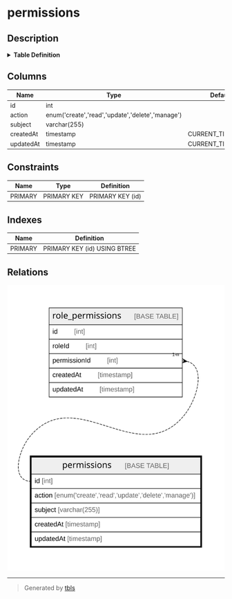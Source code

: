 # permissions

## Description

<details>
<summary><strong>Table Definition</strong></summary>

```sql
CREATE TABLE `permissions` (
  `id` int NOT NULL AUTO_INCREMENT,
  `action` enum('create','read','update','delete','manage') NOT NULL,
  `subject` varchar(255) NOT NULL,
  `createdAt` timestamp NOT NULL DEFAULT CURRENT_TIMESTAMP,
  `updatedAt` timestamp NOT NULL DEFAULT CURRENT_TIMESTAMP,
  PRIMARY KEY (`id`)
) ENGINE=InnoDB AUTO_INCREMENT=[Redacted by tbls] DEFAULT CHARSET=utf8mb3
```

</details>

## Columns

| Name | Type | Default | Nullable | Extra Definition | Children | Parents | Comment |
| ---- | ---- | ------- | -------- | ---------------- | -------- | ------- | ------- |
| id | int |  | false | auto_increment | [role_permissions](role_permissions.md) |  |  |
| action | enum('create','read','update','delete','manage') |  | false |  |  |  |  |
| subject | varchar(255) |  | false |  |  |  |  |
| createdAt | timestamp | CURRENT_TIMESTAMP | false | DEFAULT_GENERATED |  |  |  |
| updatedAt | timestamp | CURRENT_TIMESTAMP | false | DEFAULT_GENERATED |  |  |  |

## Constraints

| Name | Type | Definition |
| ---- | ---- | ---------- |
| PRIMARY | PRIMARY KEY | PRIMARY KEY (id) |

## Indexes

| Name | Definition |
| ---- | ---------- |
| PRIMARY | PRIMARY KEY (id) USING BTREE |

## Relations

![er](permissions.svg)

---

> Generated by [tbls](https://github.com/k1LoW/tbls)
